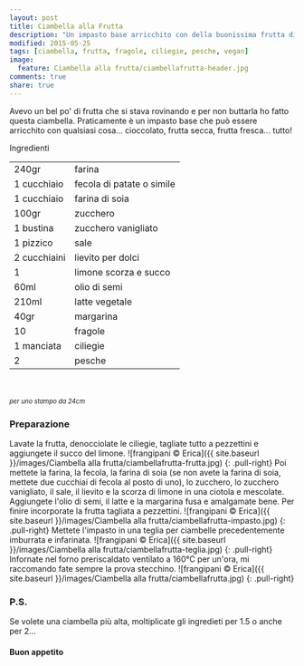 ```yaml
---
layout: post
title: Ciambella alla Frutta
description: "Un impasto base arricchito con della buonissima frutta di stagione!"
modified: 2015-05-25
tags: [ciambella, frutta, fragole, ciliegie, pesche, vegan]
image:
  feature: Ciambella alla frutta/ciambellafrutta-header.jpg
comments: true
share: true
---
```


Avevo un bel po' di frutta che si stava rovinando e per non buttarla ho fatto questa ciambella. Praticamente è un impasto base che può essere arricchito con qualsiasi cosa... cioccolato, frutta secca, frutta fresca... tutto!


<div class="ingredients">
  <div class="ingredients-title">Ingredienti</div>
  <table>
    <tbody>
      <tr>
        <td>240gr</td>
        <td>farina</td>
      </tr>
      <tr>
        <td>1 cucchiaio</td>
        <td>fecola di patate o simile</td>
      </tr>
      <tr>
        <td>1 cucchiaio</td>
        <td>farina di soia</td>
      </tr>
      <tr>
        <td>100gr</td>
        <td>zucchero</td>
      </tr>
      <tr>
        <td>1 bustina</td>
        <td>zucchero vanigliato</td>
      </tr>
      <tr>
        <td>1 pizzico</td>
        <td>sale</td>
      </tr>
      <tr>
        <td>2 cucchiaini</td>
        <td>lievito per dolci</td>
      </tr>
      <tr>
        <td>1</td>
        <td>limone scorza e succo</td>
      </tr>
      <tr>
        <td>60ml</td>
        <td>olio di semi</td>
      </tr>
      <tr>
        <td>210ml</td>
        <td>latte vegetale</td>
      </tr>
      <tr>
        <td>40gr</td>
        <td>margarina</td>
      </tr>
      <tr>
        <td>10</td>
        <td>fragole</td>
      </tr>
      <tr>
        <td>1 manciata</td>
        <td>ciliegie</td>
      </tr>
      <tr>
        <td>2</td>
        <td>pesche</td>
      </tr>
    </tbody>
  </table>
  <br></br>
  <i class="pull-right" style="font-size: 80%;">per uno stampo da 24cm</i>
</div>


<h3>
  <font color="grey">
    <i class="icon-cogs"></i>
  </font> Preparazione
</h3>

Lavate la frutta, denocciolate le ciliegie, tagliate tutto a pezzettini e aggiungete il succo del limone.
![frangipani © Erica]({{ site.baseurl }}/images/Ciambella alla frutta/ciambellafrutta-frutta.jpg)
{: .pull-right}
Poi mettete la farina, la fecola, la farina di soia (se non avete la farina di soia, mettete due cucchiai di fecola al posto di uno), lo zucchero, lo zucchero vanigliato, il sale, il lievito e la scorza di limone in una ciotola e mescolate. Aggiungete l'olio di semi, il latte e la margarina fusa e amalgamate bene. Per finire incorporate la frutta tagliata a pezzettini.
![frangipani © Erica]({{ site.baseurl }}/images/Ciambella alla frutta/ciambellafrutta-impasto.jpg)
{: .pull-right}
Mettete l'impasto in una teglia per ciambelle precedentemente imburrata e infarinata.
![frangipani © Erica]({{ site.baseurl }}/images/Ciambella alla frutta/ciambellafrutta-teglia.jpg)
{: .pull-right}
Infornate nel forno preriscaldato ventilato a 160°C per un'ora, mi raccomando fate sempre la prova stecchino.
![frangipani © Erica]({{ site.baseurl }}/images/Ciambella alla frutta/ciambellafrutta.jpg)
{: .pull-right}

<h3>
  <font color="#FFCC00">
    <i class="icon-lightbulb"></i>
  </font> P.S.
</h3>

Se volete una ciambella più alta, moltiplicate gli ingredieti per 1.5 o anche per 2...

<h4>Buon appetito
  <font color="red">
    <i class="icon-smile"></i>
  </font>
</h4>

